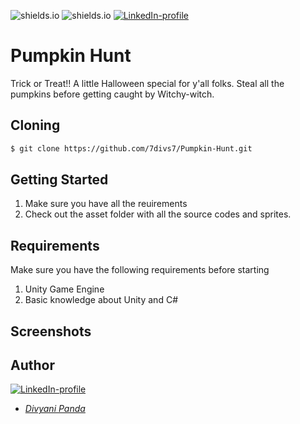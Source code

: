 ![shields.io](https://img.shields.io/badge/MADE%20WITH-Unity2D-red)
![shields.io](https://img.shields.io/badge/platform-Windows-green)
[![LinkedIn-profile](https://img.shields.io/badge/LinkedIn-Divyani-blue.svg)](https://www.linkedin.com/in/divyani-panda-5a8345194/)

# Pumpkin Hunt
Trick or Treat!! A little Halloween special for y'all folks. Steal all the pumpkins before getting caught by Witchy-witch.

## Cloning
```bash
$ git clone https://github.com/7divs7/Pumpkin-Hunt.git
```
## Getting Started
1. Make sure you have all the reuirements
2. Check out the asset folder with all the source codes and sprites.

## Requirements
Make sure you have the following requirements before starting
1. Unity Game Engine
2. Basic knowledge about Unity and C#

## Screenshots

## Author
[![LinkedIn-profile](https://img.shields.io/badge/LinkedIn-Profile-teal.svg)](https://www.linkedin.com/in/divyani-panda-5a8345194/)
* [*Divyani Panda*](https://github.com/7divs7)
